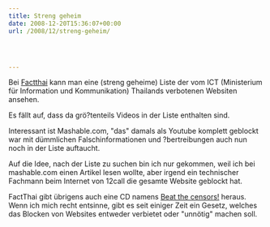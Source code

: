 ```yaml
---
title: Streng geheim
date: 2008-12-20T15:36:07+00:00
url: /2008/12/streng-geheim/




---
```

Bei [Factthai][1] kann man eine (streng geheime) Liste der vom <span class="caps">ICT</span> (Ministerium für Information und Kommunikation) Thailands verbotenen Websiten ansehen.

Es fällt auf, dass da grö?tenteils Videos in der Liste enthalten sind.

Interessant ist Mashable.com, "das" damals als Youtube komplett geblockt war mit dümmlichen Falschinformationen und ?bertreibungen auch nun noch in der Liste auftaucht.

Auf die Idee, nach der Liste zu suchen bin ich nur gekommen, weil ich bei mashable.com einen Artikel lesen wollte, aber irgend ein technischer Fachmann beim Internet von 12call die gesamte Website geblockt hat.

FactThai gibt übrigens auch eine CD namens [Beat the censors!][2] heraus. Wenn ich mich recht entsinne, gibt es seit einiger Zeit ein Gesetz, welches das Blocken von Websites entweder verbietet oder "unnötig" machen soll.

 [1]: http://facthai.wordpress.com/2008/12/20/2008-mict-secret-thai-blocklists-1303-new-websites-blocked/
 [2]: http://www.archive.org/details/thai_censorship_cd
